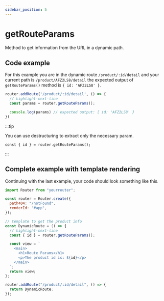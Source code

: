 ```yaml
---
sidebar_position: 5
---
```


# getRouteParams

Method to get information from the URL in a dynamic path.

## Code example

For this example you are in the dynamic route `/product/:id/detail` and your current path is `/product/AFZ2LS8/detail` the expected output of `getRouteParams()` method is `{ id: 'AFZ2LS8' }`.

```js
router.addRoute('/product/:id/detail', () => {
  // highlight-next-line
  const params = router.getRouteParams();

  console.log(params) // expected output: { id: 'AFZ2LS8' }
})
```

:::tip

You can use destructuring to extract only the necessary param.

`const { id } = router.getRouteParams();`

:::

## Complete example with template rendering

Continuing with the last example, your code should look something like this.

```js title="src/index.js"
import Router from "yourrouter";

const router = Router.create({
  path404: "/notFound",
  renderId: "#app",
});

// template to get the product info
const DynamicRoute = () => {
  // highlight-next-line
  const { id } = router.getRouteParams();

  const view = `
    <main>
      <h1>Route Params</h1>
      <p>The product id is: ${id}</p>
    </main>
  `;
  return view;
};

router.addRoute("/product/:id/detail", () => {
  return DynamicRoute;
});
```
